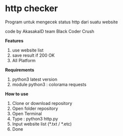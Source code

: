 # http checker
 Program untuk mengecek status http dari suatu website

code by AkasakaID
team Black Coder Crush

**Features**

 1. use website list
 2. save result if 200 OK
 3. All Platform

**Requirements**

 1. python3 latest version
 2. module python3 : colorama requests

**How to use**

 1. Clone or download repository
 2. Open folder repository
 3. Open Terminal 
 4. Type : python3 http.py
 5. Input website list (*.txt / *.etc)
 6. Done 
